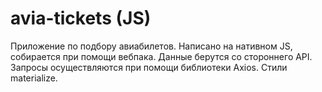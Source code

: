 # avia-tickets (JS)

Приложение по подбору авиабилетов. Написано на нативном JS, собирается при помощи вебпака. Данные берутся со стороннего API. Запросы осуществляются при помощи библиотеки Axios. Стили materialize.
